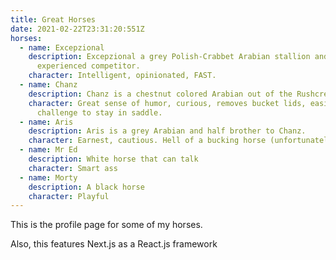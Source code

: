 ```yaml
---
title: Great Horses
date: 2021-02-22T23:31:20:551Z
horses:
  - name: Excepzional
    description: Excepzional a grey Polish-Crabbet Arabian stallion and an
      experienced competitor.
    character: Intelligent, opinionated, FAST.
  - name: Chanz
    description: Chanz is a chestnut colored Arabian out of the Rushcreek line.
    character: Great sense of humor, curious, removes bucket lids, easily spooked,
      challenge to stay in saddle.
  - name: Aris
    description: Aris is a grey Arabian and half brother to Chanz.
    character: Earnest, cautious. Hell of a bucking horse (unfortunately!).
  - name: Mr Ed
    description: White horse that can talk
    character: Smart ass
  - name: Morty
    description: A black horse
    character: Playful
---
```


This is the profile page for some of my horses.

Also, this features Next.js as a React.js framework
